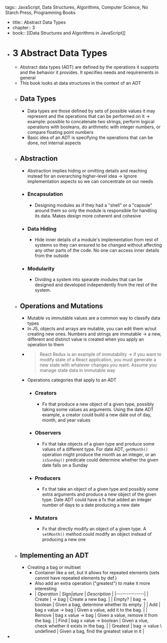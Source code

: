 tags:: JavaScript, Data Structures, Algorithms, Computer Science, No Starch Press, Programming Books

- title:: Abstract Data Types
- chapter:: 3
- book:: [[Data Structures and Algorithms in JavaScript]]
- # 3 Abstract Data Types
	- Abstract data types (ADT) are defined by the operations it supports and the behavior it provides. It specifies needs and requirements in general
	- This book looks at data structures in the context of an ADT
	- ## Data Types
		- Data types are those defined by sets of possible values it may represent and the operations that can be performed on it -> example: possible to concatenate two strings, perform logical operations with booleans, do arithmetic with integer numbers, or compare floating point numbers
		- Basic idea of an ADT is specifying the operations that can be done, not internal aspects
	- ## Abstraction
		- Abstraction implies hiding or omitting details and reaching instead for an overarching higher-level idea -> Ignore implementation aspects so we can concentrate on our needs
		- ### Encapsulation
			- Designing modules as if they had a "shell" or a "capsule" around them so only the module is responsible for handling its data. Makes design more coherent and cohesive
		- ### Data Hiding
			- Hide inner details of a module's implementation from rest of systems so they can ensured to be changed without affecting any other parts of the code. No one can access inner details from the outside
		- ### Modularity
			- Dividing a system into spearate modules that can be designed and developed independently from the rest of the system.
	- ## Operations and Mutations
		- Mutable vs immutable values are a common way to classify data types
		- In JS, objects and arrays are mutable, you can edit them w/out creating new ones. Numbers and strings are immutable -> a new, different and distinct value is created when you apply an operation to them
		- > React Redux is an example of immutability -> if you want to modify state of a React application, you must generate a new state with whatever changes you want. Assume you manage state data in immutable way
		- Operations categories that apply to an ADT
			- ### Creators
				- Fx that produce a new object of a given type, possibly taking some values as arguments. Using the date ADT example, a creator could build a new date out of day, month, and year values
			- ### Observers
				- Fx that take objects of a given type and produce some values of a different type. For date ADT, `getMonth()` operation might produce the month as an integer, or an `isSunday()` predicate could determine whether the given date falls on a Sunday
			- ### Producers
				- Fx that take an object of a given type and possibly some extra arguments and produce a new object of the given type. Date ADT could have a fx that added an integer number of days to a date producing a new date
			- ### Mutators
				- Fx that directly modify an object of a given type. A `setMonth()` method could modify an object instead of producing a new one
	- ## Implementing an ADT
		- Creating a bag or multiset
			- Container like a set, but it allows for repeated elements (sets cannot have repeated elements by def.)
			- Also add an extra operation ("greatest") to make it more interesting
			- | *Operation* | *Sign|ature* | *Description* |
			  |--------------|
			  | Create | -> bag | Create a new bag. |
			  | Empty? | bag -> boolean | Given a bag, determine whether its empty. | 
			  | Add | bag x value -> bag | Given a value, add it to the bag. |
			  | Remove | bag x value -> bag | Given a value, remove it from the bag. |
			  | Find | bag x value -> boolean | Given a vlue, check whether it exists in the bag. |
			  | Greatest | bag -> value \ undefined | Given a bag, find the greatest value in it |
-
